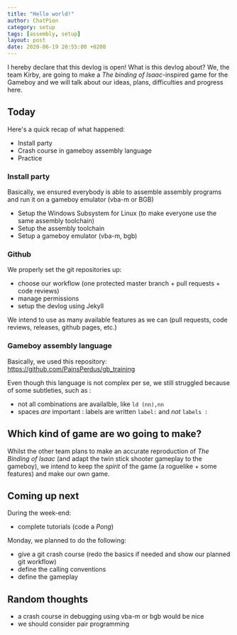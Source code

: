 ```yaml
---
title: "Hello world!"
author: ChatPion
category: setup
tags: [assembly, setup]
layout: post
date: 2020-06-19 20:55:00 +0200
---
```


I hereby declare that this devlog is open! What is this devlog about? We, the team Kirby, are going to make a _The binding of Isaac_-inspired game for the Gameboy and we will talk about our ideas, plans, difficulties and progress here.

## Today

Here's a quick recap of what happened:

* Install party
* Crash course in gameboy assembly language
* Practice

### Install party

Basically, we ensured everybody is able to assemble assembly programs and run it on a gameboy emulator (vba-m or BGB)

* Setup the Windows Subsystem for Linux (to make everyone use the same assembly toolchain)
* Setup the assembly toolchain
* Setup a gameboy emulator (vba-m, bgb)

### Github

We properly set the git repositories up: 

* choose our workflow (one protected master branch + pull requests + code reviews)
* manage permissions
* setup the devlog using Jekyll

We intend to use as many available features as we can (pull requests, code reviews, releases, github pages, etc.)

### Gameboy assembly language

Basically, we used this repository: https://github.com/PainsPerdus/gb_training

Even though this language is not complex per se, we still struggled because of some subtleties, such as : 

* not all combinations are availalble, like `ld (nn),nn`
* spaces _are_ important : labels are written `label:` and _not_ `labels :`


## Which kind of game are wo going to make?

Whilst the other team plans to make an accurate reproduction of _The Binding of Isaac_ (and adapt the twin stick shooter gameplay to the gameboy), we intend to keep the _spirit_ of the game (a roguelike + some features) and make our own game.

## Coming up next

During the week-end:

* complete tutorials (code a _Pong_)

Monday, we planned to do the following:

* give a git crash course (redo the basics if needed and show our planned git workflow)
* define the calling conventions
* define the gameplay

## Random thoughts

* a crash course in debugging using vba-m or bgb would be nice
* we should consider pair programming
